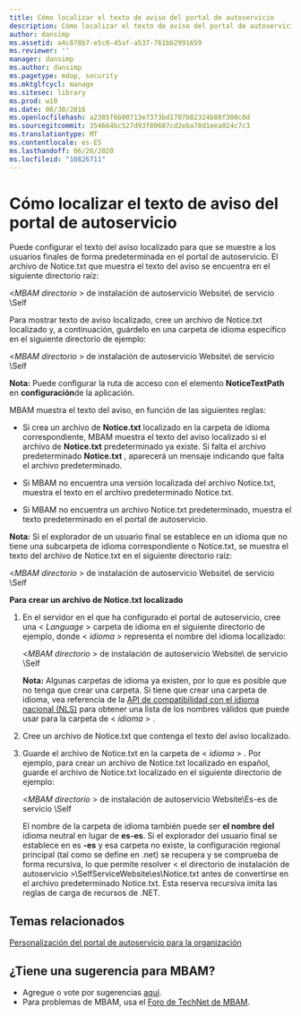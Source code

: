 ```yaml
---
title: Cómo localizar el texto de aviso del portal de autoservicio
description: Cómo localizar el texto de aviso del portal de autoservicio
author: dansimp
ms.assetid: a4c878b7-e5c8-45af-a537-761bb2991659
ms.reviewer: ''
manager: dansimp
ms.author: dansimp
ms.pagetype: mdop, security
ms.mktglfcycl: manage
ms.sitesec: library
ms.prod: w10
ms.date: 08/30/2016
ms.openlocfilehash: a2385f6b00713e7373bd1707b02324b80f300c0d
ms.sourcegitcommit: 354664bc527d93f80687cd2eba70d1eea024c7c3
ms.translationtype: MT
ms.contentlocale: es-ES
ms.lasthandoff: 06/26/2020
ms.locfileid: "10826711"
---
```

# Cómo localizar el texto de aviso del portal de autoservicio


Puede configurar el texto del aviso localizado para que se muestre a los usuarios finales de forma predeterminada en el portal de autoservicio. El archivo de Notice.txt que muestra el texto del aviso se encuentra en el siguiente directorio raíz:

&lt;*MBAM directorio* &gt; de instalación de autoservicio Website\\ de servicio \\Self

Para mostrar texto de aviso localizado, cree un archivo de Notice.txt localizado y, a continuación, guárdelo en una carpeta de idioma específico en el siguiente directorio de ejemplo:

&lt;*MBAM directorio* &gt; de instalación de autoservicio Website\\ de servicio \\Self

**Nota:**  Puede configurar la ruta de acceso con el elemento **NoticeTextPath** en **configuración**de la aplicación.

 

MBAM muestra el texto del aviso, en función de las siguientes reglas:

-   Si crea un archivo de **Notice.txt** localizado en la carpeta de idioma correspondiente, MBAM muestra el texto del aviso localizado si el archivo de **Notice.txt** predeterminado ya existe. Si falta el archivo predeterminado **Notice.txt** , aparecerá un mensaje indicando que falta el archivo predeterminado.

-   Si MBAM no encuentra una versión localizada del archivo Notice.txt, muestra el texto en el archivo predeterminado Notice.txt.

-   Si MBAM no encuentra un archivo Notice.txt predeterminado, muestra el texto predeterminado en el portal de autoservicio.

**Nota:**  Si el explorador de un usuario final se establece en un idioma que no tiene una subcarpeta de idioma correspondiente o Notice.txt, se muestra el texto del archivo de Notice.txt en el siguiente directorio raíz:

&lt;*MBAM directorio* &gt; de instalación de autoservicio Website\\ de servicio \\Self

 

**Para crear un archivo de Notice.txt localizado**

1.  En el servidor en el que ha configurado el portal de autoservicio, cree una &lt; *Language* &gt; carpeta de idioma en el siguiente directorio de ejemplo, donde &lt; *idioma* &gt; representa el nombre del idioma localizado:

    &lt;*MBAM directorio* &gt; de instalación de autoservicio Website\\ de servicio \\Self

    **Nota:**  Algunas carpetas de idioma ya existen, por lo que es posible que no tenga que crear una carpeta. Si tiene que crear una carpeta de idioma, vea referencia de la [API de compatibilidad con el idioma nacional (NLS)](https://go.microsoft.com/fwlink/?LinkId=317947) para obtener una lista de los nombres válidos que puede usar para la carpeta de &lt; *idioma* &gt; .

     

2.  Cree un archivo de Notice.txt que contenga el texto del aviso localizado.

3.  Guarde el archivo de Notice.txt en la carpeta de &lt; *idioma* &gt; . Por ejemplo, para crear un archivo de Notice.txt localizado en español, guarde el archivo de Notice.txt localizado en el siguiente directorio de ejemplo:

    &lt;*MBAM directorio* &gt; de instalación de autoservicio Website\\Es-es de servicio \\Self

    El nombre de la carpeta de idioma también puede ser **el nombre del** idioma neutral en lugar de **es-es**. Si el explorador del usuario final se establece en es **-es** y esa carpeta no existe, la configuración regional principal (tal como se define en .net) se recupera y se comprueba de forma recursiva, lo que permite resolver &lt; el directorio de instalación de autoservicio &gt;\\SelfServiceWebsite\\es\\Notice.txt antes de convertirse en el archivo predeterminado Notice.txt. Esta reserva recursiva imita las reglas de carga de recursos de .NET.



## Temas relacionados


[Personalización del portal de autoservicio para la organización](customizing-the-self-service-portal-for-your-organization.md)

 

## ¿Tiene una sugerencia para MBAM?
- Agregue o vote por sugerencias [aquí](http://mbam.uservoice.com/forums/268571-microsoft-bitlocker-administration-and-monitoring). 
- Para problemas de MBAM, usa el [Foro de TechNet de MBAM](https://social.technet.microsoft.com/Forums/home?forum=mdopmbam). 





